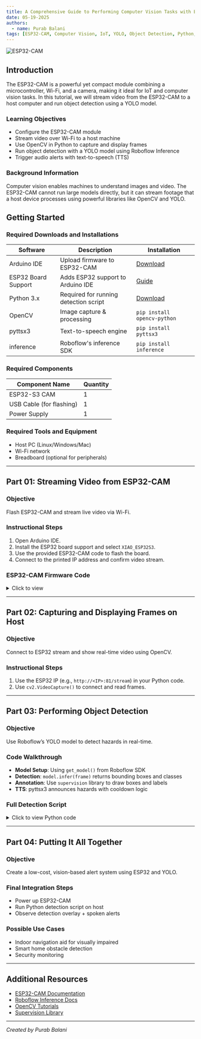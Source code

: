 ```yaml
---  
title: A Comprehensive Guide to Performing Computer Vision Tasks with ESP32-CAM Module  
date: 05-19-2025  
authors:  
  - name: Purab Balani  
tags: [ESP32-CAM, Computer Vision, IoT, YOLO, Object Detection, Python, OpenCV]  
---  
```


![ESP32-CAM](https://github.com/user-attachments/assets/b54308e5-dd03-415c-a266-4db8675e2418)

## Introduction

The ESP32-CAM is a powerful yet compact module combining a microcontroller, Wi-Fi, and a camera, making it ideal for IoT and computer vision tasks. In this tutorial, we will stream video from the ESP32-CAM to a host computer and run object detection using a YOLO model.

### Learning Objectives

- Configure the ESP32-CAM module  
- Stream video over Wi-Fi to a host machine  
- Use OpenCV in Python to capture and display frames  
- Run object detection with a YOLO model using Roboflow Inference  
- Trigger audio alerts with text-to-speech (TTS)  

### Background Information

Computer vision enables machines to understand images and video. The ESP32-CAM cannot run large models directly, but it can stream footage that a host device processes using powerful libraries like OpenCV and YOLO.

## Getting Started

### Required Downloads and Installations

| Software          | Description                          | Installation                                                                 |
|-------------------|--------------------------------------|------------------------------------------------------------------------------|
| Arduino IDE       | Upload firmware to ESP32-CAM         | [Download](https://www.arduino.cc/en/software)                              |
| ESP32 Board Support | Adds ESP32 support to Arduino IDE    | [Guide](https://randomnerdtutorials.com/installing-the-esp32-board-in-arduino-ide-windows-instructions/) |
| Python 3.x        | Required for running detection script | [Download](https://www.python.org/)                                         |
| OpenCV            | Image capture & processing            | `pip install opencv-python`                                                 |
| pyttsx3           | Text-to-speech engine                 | `pip install pyttsx3`                                                       |
| inference         | Roboflow's inference SDK              | `pip install inference`                                                     |

### Required Components

| Component Name           | Quantity |  
|--------------------------|----------|  
| ESP32-S3 CAM             | 1        |  
| USB Cable (for flashing) | 1        |  
| Power Supply             | 1        |  

### Required Tools and Equipment

- Host PC (Linux/Windows/Mac)  
- Wi-Fi network  
- Breadboard (optional for peripherals)  

---

## Part 01: Streaming Video from ESP32-CAM

### Objective  
Flash ESP32-CAM and stream live video via Wi-Fi.

### Instructional Steps

1. Open Arduino IDE.  
2. Install the ESP32 board support and select `XIAO_ESP32S3`.  
3. Use the provided ESP32-CAM code to flash the board.  
4. Connect to the printed IP address and confirm video stream.  

### ESP32-CAM Firmware Code  
<details>  
<summary>Click to view</summary>  

```cpp
#include "esp_camera.h"
#include <WiFi.h>

#define CAMERA_MODEL_XIAO_ESP32S3
#include "camera_pins.h"

const char *ssid = "RESNET-GUEST-DEVICE";
const char *password = "ResnetConnect";

void startCameraServer();
void setupLedFlash(int pin);

void setup() {
  Serial.begin(115200);
  Serial.setDebugOutput(false); // Disable debug output for better performance
  
  // Optimize CPU frequency
  setCpuFrequencyMhz(240); // Max frequency for ESP32S3
  
  Serial.println("Starting optimized camera setup...");

  camera_config_t config;
  config.ledc_channel = LEDC_CHANNEL_0;
  config.ledc_timer = LEDC_TIMER_0;
  config.pin_d0 = Y2_GPIO_NUM;
  config.pin_d1 = Y3_GPIO_NUM;
  config.pin_d2 = Y4_GPIO_NUM;
  config.pin_d3 = Y5_GPIO_NUM;
  config.pin_d4 = Y6_GPIO_NUM;
  config.pin_d5 = Y7_GPIO_NUM;
  config.pin_d6 = Y8_GPIO_NUM;
  config.pin_d7 = Y9_GPIO_NUM;
  config.pin_xclk = XCLK_GPIO_NUM;
  config.pin_pclk = PCLK_GPIO_NUM;
  config.pin_vsync = VSYNC_GPIO_NUM;
  config.pin_href = HREF_GPIO_NUM;
  config.pin_sccb_sda = SIOD_GPIO_NUM;
  config.pin_sccb_scl = SIOC_GPIO_NUM;
  config.pin_pwdn = PWDN_GPIO_NUM;
  config.pin_reset = RESET_GPIO_NUM;
  
  // Optimized camera settings for performance
  config.xclk_freq_hz = 20000000;
  config.pixel_format = PIXFORMAT_JPEG;
  config.grab_mode = CAMERA_GRAB_LATEST; // Always get latest frame
  config.fb_location = CAMERA_FB_IN_PSRAM;
  
  // Performance optimized settings
  if (psramFound()) {
    Serial.println("PSRAM found - using optimized settings");
    config.frame_size = FRAMESIZE_QQVGA;    // 800x600 - good balance
    config.jpeg_quality = 12;              // Lower quality = faster
    config.fb_count = 2;                   // Double buffering
  } else {
    Serial.println("No PSRAM - using conservative settings");
    config.frame_size = FRAMESIZE_QQVGA;     // 640x480
    config.jpeg_quality = 15;
    config.fb_count = 1;
    config.fb_location = CAMERA_FB_IN_DRAM;
  }

  // Initialize camera
  esp_err_t err = esp_camera_init(&config);
  if (err != ESP_OK) {
    Serial.printf("Camera init failed with error 0x%x", err);
    return;
  }

  // Get camera sensor for optimization
  sensor_t *s = esp_camera_sensor_get();
  
  // Optimize sensor settings for speed
  s->set_framesize(s, FRAMESIZE_QQVGA);     // Start with VGA for speed
  s->set_quality(s, 12);                  // JPEG quality (lower = faster)
  
  // Image enhancement settings
  s->set_brightness(s, 0);     // -2 to 2
  s->set_contrast(s, 0);       // -2 to 2
  s->set_saturation(s, 0);     // -2 to 2
  s->set_special_effect(s, 0); // 0 to 6 (0=No Effect)
  s->set_whitebal(s, 1);       // 0 = disable , 1 = enable
  s->set_awb_gain(s, 1);       // 0 = disable , 1 = enable
  s->set_wb_mode(s, 0);        // 0 to 4 - if awb_gain enabled
  s->set_exposure_ctrl(s, 1);  // 0 = disable , 1 = enable
  s->set_aec2(s, 0);           // 0 = disable , 1 = enable
  s->set_ae_level(s, 0);       // -2 to 2
  s->set_aec_value(s, 300);    // 0 to 1200
  s->set_gain_ctrl(s, 1);      // 0 = disable , 1 = enable
  s->set_agc_gain(s, 0);       // 0 to 30
  s->set_gainceiling(s, (gainceiling_t)0); // 0 to 6
  s->set_bpc(s, 0);            // 0 = disable , 1 = enable
  s->set_wpc(s, 1);            // 0 = disable , 1 = enable
  s->set_raw_gma(s, 1);        // 0 = disable , 1 = enable
  s->set_lenc(s, 1);           // 0 = disable , 1 = enable
  s->set_hmirror(s, 0);        // 0 = disable , 1 = enable
  s->set_vflip(s, 0);          // 0 = disable , 1 = enable
  s->set_dcw(s, 1);            // 0 = disable , 1 = enable
  s->set_colorbar(s, 0);       // 0 = disable , 1 = enable

  // Camera model specific optimizations
#if defined(CAMERA_MODEL_XIAO_ESP32S3)
  // No specific flips needed for XIAO ESP32S3
#endif

#if defined(LED_GPIO_NUM)
  setupLedFlash(LED_GPIO_NUM);
#endif

  // WiFi setup with optimizations
  WiFi.mode(WIFI_STA);
  WiFi.setSleep(false); // Disable WiFi sleep for consistent performance
  WiFi.setTxPower(WIFI_POWER_19_5dBm); // Max WiFi power
  
  Serial.printf("Connecting to %s", ssid);
  WiFi.begin(ssid, password);
  
  while (WiFi.status() != WL_CONNECTED) {
    delay(500);
    Serial.print(".");
  }
  Serial.println("");
  Serial.println("WiFi connected");

  startCameraServer();

  Serial.print("Camera Ready! Use 'http://");
  Serial.print(WiFi.localIP());
  Serial.println("' to connect");
  
  // Print optimization info
  Serial.println("\nOptimization Settings Applied:");
  Serial.printf("CPU Frequency: %d MHz\n", getCpuFrequencyMhz());
  Serial.printf("PSRAM Available: %s\n", psramFound() ? "Yes" : "No");
  Serial.printf("Frame Size: %s\n", psramFound() ? "QQVGA" : "QQVGA");
  Serial.printf("JPEG Quality: %d\n", psramFound() ? 12 : 15);
  Serial.printf("Frame Buffers: %d\n", psramFound() ? 2 : 1);
}

void loop() {
  // Keep loop minimal for best performance
  delay(1);
}

```  

</details>  

---

## Part 02: Capturing and Displaying Frames on Host

### Objective  
Connect to ESP32 stream and show real-time video using OpenCV.

### Instructional Steps

1. Use the ESP32 IP (e.g., `http://<IP>:81/stream`) in your Python code.  
2. Use `cv2.VideoCapture()` to connect and read frames.  

---

## Part 03: Performing Object Detection

### Objective  
Use Roboflow’s YOLO model to detect hazards in real-time.

### Code Walkthrough

- **Model Setup**: Using `get_model()` from Roboflow SDK  
- **Detection**: `model.infer(frame)` returns bounding boxes and classes  
- **Annotation**: Use `supervision` library to draw boxes and labels  
- **TTS**: pyttsx3 announces hazards with cooldown logic  

### Full Detection Script  
<details>  
<summary>Click to view Python code</summary>  

```python
import cv2
from inference import get_model
import supervision as sv
import pyttsx3
import time

STREAM_URL = "http://100.117.8.43:81/stream"

def grab_latest_frame(cap, flush_count=4):
    frame = None
    for _ in range(flush_count):
        ret, f = cap.read()
        if not ret:
            break
        frame = f
    return frame

def open_stream():
    cap = cv2.VideoCapture(STREAM_URL)
    if not cap.isOpened():
        print("Failed to open stream!")
        return None
    return cap

cap = open_stream()
if cap is None:
    raise RuntimeError("Could not open ESP32 stream.")

model = get_model(model_id="196v2/1")
box_annotator = sv.BoxAnnotator()
label_annotator = sv.LabelAnnotator()
class_names = model.class_names
engine = pyttsx3.init()
engine.setProperty('rate', 175)

hazard_classes = {
    "wet_floor_sign": "wet floor sign",
    "Safety-cone": "safety cone",
    "Safety-bollard": "safety bollard",
    "barrier tape": "barrier tape"
}

last_spoken_time = 0
SPEECH_COOLDOWN = 5
fail_count = 0
MAX_FAILS = 10

while True:
    frame = grab_latest_frame(cap, flush_count=4)
    if frame is None:
        fail_count += 1
        cap.release()
        time.sleep(1)
        cap = open_stream()
        if cap is None or fail_count > MAX_FAILS:
            break
        continue
    fail_count = 0
    results = model.infer(frame)[0]
    detections = sv.Detections.from_inference(results)
    labels = [class_names[cid] for cid in detections.class_id]
    current_time = time.time()
    detected_hazards = [hazard_classes[label] for label in labels if label in hazard_classes]
    detected_hazards = list(dict.fromkeys(detected_hazards))
    if detected_hazards and (current_time - last_spoken_time >= SPEECH_COOLDOWN):
        if len(detected_hazards) == 1:
            message = f"Warning: {detected_hazards[0]} detected ahead."
        else:
            combined = ", ".join(detected_hazards[:-1]) + " and " + detected_hazards[-1]
            message = f"Warning: {combined} detected ahead."
        engine.say(message)
        engine.runAndWait()
        last_spoken_time = current_time
    annotated = box_annotator.annotate(scene=frame, detections=detections)
    annotated = label_annotator.annotate(scene=annotated, detections=detections)
    cv2.imshow("Live Detection", annotated)
    if cv2.waitKey(1) & 0xFF == 27:
        break
cap.release()
cv2.destroyAllWindows()
```
</details>

---

## Part 04: Putting It All Together

### Objective  
Create a low-cost, vision-based alert system using ESP32 and YOLO.

### Final Integration Steps  
- Power up ESP32-CAM  
- Run Python detection script on host  
- Observe detection overlay + spoken alerts  

### Possible Use Cases  
- Indoor navigation aid for visually impaired  
- Smart home obstacle detection  
- Security monitoring  

---

## Additional Resources  

- [ESP32-CAM Documentation](https://randomnerdtutorials.com/projects-esp32-cam/)  
- [Roboflow Inference Docs](https://docs.roboflow.com/inference)  
- [OpenCV Tutorials](https://docs.opencv.org/4.x/d6/d00/tutorial_py_root.html)  
- [Supervision Library](https://github.com/roboflow/supervision)  

---

*Created by Purab Balani*
